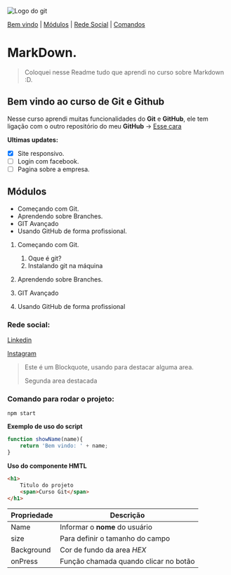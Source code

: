 ![Logo do git](https://danizavtz.com.br/content/images/size/w2000/2021/08/GitHub-Logo-650x366.png)

[Bem vindo](#bem-vindo-ao-curso-de-git-e-github) |
[Módulos](#módulos) |
[Rede Social](#rede-social) | 
[Comandos](#comando-para-rodar-o-projeto)


# MarkDown. #
>Coloquei nesse Readme tudo que aprendi no curso sobre Markdown :D.

## Bem vindo ao curso de Git e Github ##
Nesse curso aprendi muitas funcionalidades do **Git** e **GitHub**, ele tem ligação com o outro repositório do meu **GitHub** -> [Esse cara](https://github.com/canavesix/curso_github)

**Ultimas updates:**
- [x] Site responsivo.
- [ ] Login com facebook.
- [ ] Pagina sobre a empresa.

## Módulos
* Começando com Git.
* Aprendendo sobre Branches.
* GIT Avançado
* Usando GitHub de forma profissional.

1. Começando com Git.
    1. Oque é git?
    2. Instalando git na máquina

2. Aprendendo sobre Branches.
3. GIT Avançado
4. Usando GitHub de forma profissional

### Rede social:
[Linkedin](https://www.linkedin.com/in/gustavo-canavesi/)

[Instagram](https://www.instagram.com/)

>Este é um Blockquote, usando para destacar alguma area.
>
>Segunda area destacada

### Comando para rodar o projeto: ###
```
npm start
```

**Exemplo de uso do script**
```js
function showName(name){
    return 'Bem vindo: ' + name;
}
```

**Uso do componente HMTL**
```html
<h1>
    Titulo do projeto
    <span>Curso Git</span>
</h1>
```

Propriedade | Descrição
----------- | ---------
Name | Informar o **nome** do usuário
size | Para definir o tamanho do campo
Background | Cor de fundo da area _HEX_
onPress | Função chamada quando clicar no botão